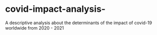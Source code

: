 # covid-impact-analysis-
A descriptive analysis about the determinants of the impact of covid-19 worldwide from 2020 - 2021
